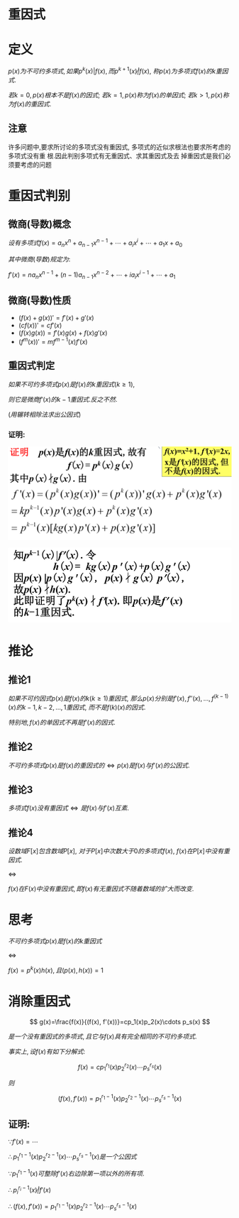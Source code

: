 # 重因式

# 定义

$p(x)为不可约多项式, 如果p^k(x)|f(x),而p^{k+1}(x)\not|f(x),$ 
$称p(x)为多项式f(x)的k重因式.$

$若k=0,p(x)根本不是f(x)的因式;$
$若k=1,p(x)称为f(x)的单因式;$
$若k>1,p(x)称为f(x)的重因式.$


## 注意

许多问题中,要求所讨论的多项式没有重因式, 多项式的近似求根法也要求所考虑的多项式没有重 根.因此判别多项式有无重因式、求其重因式及去 掉重因式是我们必须要考虑的问题

# 重因式判别

## 微商(导数)概念

$设有多项式f(x)=a_nx^n+a_{n-1}x^{n-1}+\cdots+a_ix^i+\cdots+a_1x+a_0$

$其中微商(导数)规定为:$

$f'(x)=na_nx^{n-1}+(n-1)a_{n-1}x^{n-2}+\cdots+ia_ix^{i-1}+\cdots+a_1$

## 微商(导数)性质

* $(f(x)+g(x))'=f'(x)+g'(x)$
* $(cf(x))'=cf'(x)$
* $(f(x)g(x))=f'(x)g(x)+f(x)g'(x)$
* $(f^m(x))'=mf^{m-1}(x)f'(x)$

## 重因式判定

$如果不可约多项式p(x)是f(x)的k重因式(k≥1),$

$则它是微商f'(x)的k-1重因式.反之不然.$

$(用辗转相除法求出公因式)$

### 证明:

![](2020-10-21-08-42-45.png)

![](2020-10-21-08-44-00.png)

# 推论

## 推论1

$如果不可约因式p(x)是f(x)的k(k ≥ 1)重因式,$
$那么p(x)分别是f'(x),f''(x),…,f^{(k-1)}(x)的k-1,k-2,…,1 重因式,$
$而不是f(k)(x)的因式.$

$特别地,f(x)的单因式不再是f'(x)的因式.$

## 推论2

$不可约多项式p(x)是f(x)的重因式的\Leftrightarrow p(x)是f(x)与f'(x)的公因式.$

## 推论3

$多项式f(x)没有重因式\Leftrightarrow 是f(x)与f'(x)互素.$

## 推论4

$设数域F[x]包含数域P[x],$
$对于P[x]中次数大于0的多项式f(x),$
$f(x)在P[x]中没有重因式.$

$\Leftrightarrow$

$f(x)在F(x)中没有重因式, 即f(x)有无重因式不随着数域的扩大而改变.$


# 思考

$不可约多项式p(x)是f(x)的k重因式$

$\Leftrightarrow$

$f(x)=p^k(x)h(x), 且(p(x),h(x))=1$


# 消除重因式

$$
g(x)=\frac{f(x)}{(f(x), f'(x))}=cp_1(x)p_2(x)\cdots p_s(x)
$$

$是一个没有重因式的多项式, 且它与f(x)具有完全相同的不可约多项式.$

$事实上, 设f(x)有如下分解式:$

$$
f(x)=cp_1^{r_1}(x)p_2^{r_2}(x)\cdots p_s^{r_s}(x)
$$

$则$

$$
(f(x),f'(x))=p_1^{r_1-1}(x)p_2^{r_2-1}(x)\cdots p_s^{r_s-1}(x)
$$

## 证明:

$\because f'(x)=\cdots$

$\therefore p_1^{r_1-1}(x)p_2^{r_2-1}(x)\cdots p_s^{r_s-1}(x)是一个公因式$

$\because p_1^{r_1-1}(x)可整除f'(x)右边除第一项以外的所有项.$

$\therefore p_i^{r_i-1}(x)\not |f'(x)$

$\therefore (f(x),f'(x))=p_1^{r_1-1}(x)p_2^{r_2-1}(x)\cdots p_s^{r_s-1}(x)$

